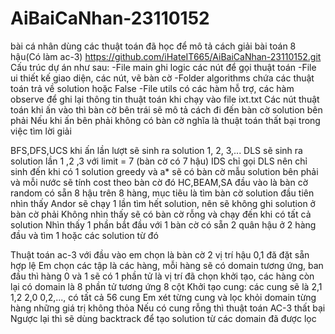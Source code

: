 # AiBaiCaNhan-23110152
bài cá nhân dùng các thuật toán đã học để mô tả cách giải bài toán 8 hậu(Có làm ac-3)
https://github.com/iHateIT665/AiBaiCaNhan-23110152.git
Cấu trúc dự án như sau:
-File main ghi logic các nút để gọi thuật toán
-File ui thiết kế giao diện, các nút, vẽ bàn cờ
-Folder algorithms chứa các thuật toán trả về solution hoặc False
-File utils có các hàm hỗ trợ, các hàm observe để ghi lại thông tin thuật toán khi chạy vào file ixt.txt
Các nút thuật toán khi ấn vào thì bàn cờ bên trái sẽ mô tả cách đi đến bàn cờ solution bên phải
Nếu khi ấn bên phải không có bàn cờ nghĩa là thuật toán thất bại trong việc tìm lời giải

BFS,DFS,UCS khi ấn lần lượt sẽ sinh ra solution 1, 2, 3,...
DLS sẽ sinh ra solution lần 1 ,2 ,3 với limit = 7 (bàn cờ có 7 hậu)
IDS chỉ gọi DLS nên chỉ sinh đến khi có 1 solution
greedy và a* sẽ có bàn cờ mẫu solution bên phải và mỗi nước sẽ tính cost theo bàn cờ đó
HC,BEAM,SA đầu vào là bàn cờ random có sẵn 8 hậu trên 8 hàng, mục tiêu là tìm bàn cờ solution đầu tiên nhìn thấy
Andor sẽ chạy 1 lần tìm hết solution, nên sẽ không ghi solution ở bàn cờ phải
Không nhìn thấy sẽ có bàn cờ rỗng và chạy đến khi có tất cả solution
Nhìn thấy 1 phần bắt đầu với 1 bàn cờ có sẵn 2 quân hậu ở 2 hàng đầu và tìm 1 hoặc các solution từ đó

Thuật toán ac-3 với đầu vào em chọn là bàn cờ 2 vị trí hậu 0,1 đă đặt sẵn hợp lệ
Em chọn các tập là các hàng, mỗi hàng sẽ có domain tương ứng, ban đầu thì hàng 0 và 1 sẽ có 1 phần tử là vị trí đã chọn khởi tạo, các hàng còn lại có domain là 8 phần tử tương ứng 8 cột
Khởi tạo cung: các cung sẽ là 2,1 1,2 2,0 0,2,..., có tất cả 56 cung
Em xét từng cung và lọc khỏi domain từng hàng những giá trị không thỏa
Nếu có cung rỗng thì thuật toán AC-3 thất bại
Ngược lại thì sẽ dùng backtrack để tạo solution từ các domain đã được lọc


